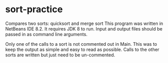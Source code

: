# sort-practice
Compares two sorts: quicksort and merge sort
This program was written in NetBeans IDE 8.2. It requires JDK 8 to run. Input and output files should be passed in as command line
arguments.

Only one of the calls to a sort is not commented out in Main. This was to keep the output as simple and easy to read as possible. Calls 
to the other sorts are written but just need to be un-commented. 
